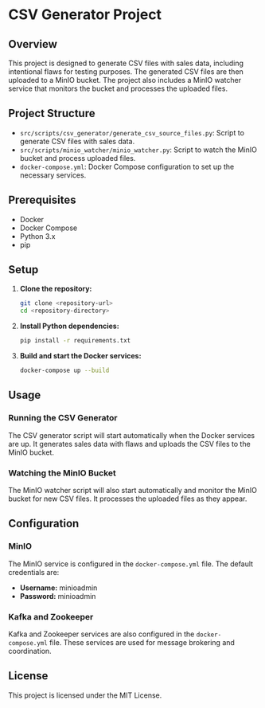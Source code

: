# CSV Generator Project

## Overview

This project is designed to generate CSV files with sales data, including intentional flaws for testing purposes. The
generated CSV files are then uploaded to a MinIO bucket. The project also includes a MinIO watcher service that monitors
the bucket and processes the uploaded files.

## Project Structure

- `src/scripts/csv_generator/generate_csv_source_files.py`: Script to generate CSV files with sales data.
- `src/scripts/minio_watcher/minio_watcher.py`: Script to watch the MinIO bucket and process uploaded files.
- `docker-compose.yml`: Docker Compose configuration to set up the necessary services.

## Prerequisites

- Docker
- Docker Compose
- Python 3.x
- pip

## Setup

1. **Clone the repository:**
    ```sh
    git clone <repository-url>
    cd <repository-directory>
    ```
2. **Install Python dependencies:**
    ```sh
    pip install -r requirements.txt
    ```
3. **Build and start the Docker services:**
    ```sh
    docker-compose up --build
    ```

## Usage

### Running the CSV Generator

The CSV generator script will start automatically when the Docker services are up. It generates sales data with flaws
and uploads the CSV files to the MinIO bucket.

### Watching the MinIO Bucket

The MinIO watcher script will also start automatically and monitor the MinIO bucket for new CSV files. It processes the
uploaded files as they appear.

## Configuration

### MinIO

The MinIO service is configured in the `docker-compose.yml` file. The default credentials are:

- **Username:** minioadmin
- **Password:** minioadmin

### Kafka and Zookeeper

Kafka and Zookeeper services are also configured in the `docker-compose.yml` file. These services are used for message
brokering and coordination.

## License

This project is licensed under the MIT License.
